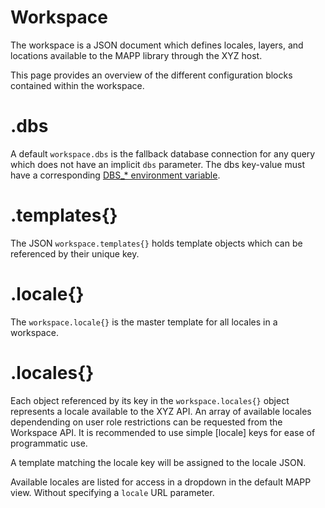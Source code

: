 # Workspace

The workspace is a JSON document which defines locales, layers, and locations available to the MAPP library through the XYZ host.

This page provides an overview of the different configuration blocks contained within the workspace.

# .dbs

A default `workspace.dbs` is the fallback database connection for any query which does not have an implicit `dbs` parameter. The dbs key-value must have a corresponding [DBS\_\* environment variable](https://github.com/GEOLYTIX/xyz/wiki/Process-Environment#dbs_).

# .templates{}

The JSON `workspace.templates{}` holds template objects which can be referenced by their unique key.

# .locale{}

The `workspace.locale{}` is the master template for all locales in a workspace.

# .locales{}

Each object referenced by its key in the `workspace.locales{}` object represents a locale available to the XYZ API. An array of available locales dependending on user role restrictions can be requested from the Workspace API. It is recommended to use simple [locale] keys for ease of programmatic use.

A template matching the locale key will be assigned to the locale JSON.

Available locales are listed for access in a dropdown in the default MAPP view. Without specifying a `locale` URL parameter.
